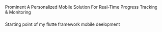 Prominent
A Personalized Mobile Solution For Real-Time Progress Tracking & Monitoring

###
Starting point of my flutte framework mobile deelopment
###
